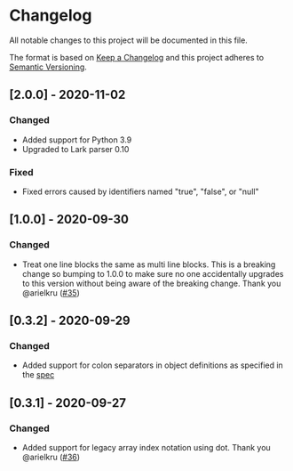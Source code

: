 # Changelog
All notable changes to this project will be documented in this file.

The format is based on [Keep a Changelog](http://keepachangelog.com/en/1.0.0/)
and this project adheres to [Semantic Versioning](http://semver.org/spec/v2.0.0.html).

## \[2.0.0] - 2020-11-02

### Changed
-   Added support for Python 3.9
-   Upgraded to Lark parser 0.10

### Fixed
-   Fixed errors caused by identifiers named "true", "false", or "null"

## \[1.0.0] - 2020-09-30

### Changed
-   Treat one line blocks the same as multi line blocks.
    This is a breaking change so bumping to 1.0.0 to make sure no one accidentally upgrades to this version 
    without being aware of the breaking change. 
    Thank you @arielkru ([#35](https://github.com/amplify-education/python-hcl2/pull/35))

## \[0.3.2] - 2020-09-29

### Changed
-   Added support for colon separators in object definitions as specified in the [spec](https://github.com/hashicorp/hcl/blob/hcl2/hclsyntax/spec.md#collection-values) 

## \[0.3.1] - 2020-09-27

### Changed
-   Added support for legacy array index notation using dot. Thank you @arielkru ([#36](https://github.com/amplify-education/python-hcl2/pull/36))

